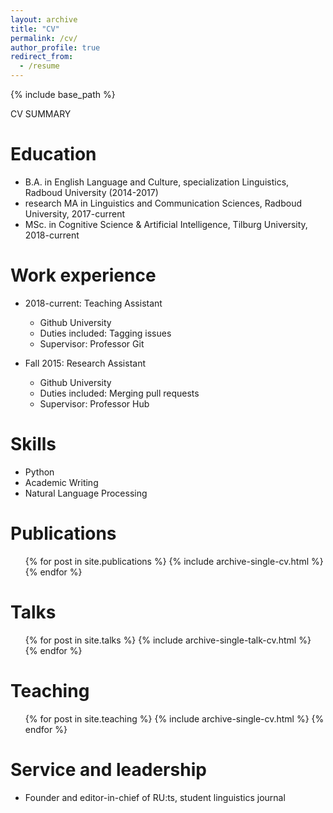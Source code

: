 ```yaml
---
layout: archive
title: "CV"
permalink: /cv/
author_profile: true
redirect_from:
  - /resume
---
```


{% include base_path %}

CV SUMMARY

Education
======
* B.A. in English Language and Culture, specialization Linguistics, Radboud University (2014-2017)
* research MA in Linguistics and Communication Sciences, Radboud University, 2017-current
* MSc. in Cognitive Science & Artificial Intelligence, Tilburg University, 2018-current

Work experience
======
* 2018-current: Teaching Assistant
  * Github University
  * Duties included: Tagging issues
  * Supervisor: Professor Git

* Fall 2015: Research Assistant
  * Github University
  * Duties included: Merging pull requests
  * Supervisor: Professor Hub
  
Skills
======
* Python
* Academic Writing
* Natural Language Processing

Publications
======
  <ul>{% for post in site.publications %}
    {% include archive-single-cv.html %}
  {% endfor %}</ul>
  
Talks
======
  <ul>{% for post in site.talks %}
    {% include archive-single-talk-cv.html %}
  {% endfor %}</ul>
  
Teaching
======
  <ul>{% for post in site.teaching %}
    {% include archive-single-cv.html %}
  {% endfor %}</ul>
  
Service and leadership
======
* Founder and editor-in-chief of RU:ts, student linguistics journal
